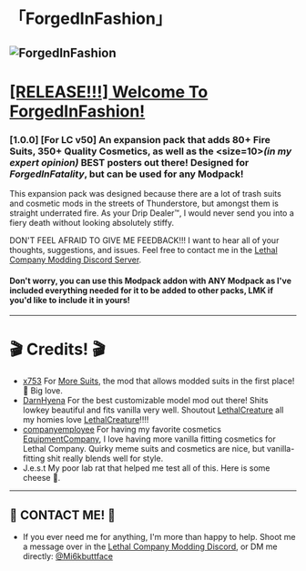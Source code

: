 # 「ForgedInFashion」
![ForgedInFashion](https://github.com/Mi6kbuttface/ForgedInFashion/blob/main/ForgedInFashionMkII.gif?raw=true)
---
# <ins>[RELEASE!!!] Welcome To ForgedInFashion!</ins>
### [1.0.0] [For LC v50] An expansion pack that adds **80+ Fire Suits**, **350+ Quality Cosmetics**, as well as the <size=10><i>(in my expert opinion)</size></i> **BEST** posters out there! Designed for ***ForgedInFatality***, but can be used for any Modpack!

This expansion pack was designed because there are a lot of trash suits and cosmetic mods in the streets of Thunderstore, but amongst them is straight underrated fire. As your Drip Dealer™, I would never send you into a fiery death without looking absolutely stiffy. 

DON'T FEEL AFRAID TO GIVE ME FEEDBACK!!! I want to hear all of your thoughts, suggestions, and issues. Feel free to contact me in the [Lethal Company Modding Discord Server](https://discord.com/channels/1168655651455639582/1225622177970257961).
#### **Don't worry, you can use this Modpack addon with ANY Modpack as I've included everything needed for it to be added to other packs, LMK if you'd like to include it in yours!**
---
# 🎬 Credits! 🎬 
- [x753](https://thunderstore.io/c/lethal-company/p/x753/?q=&ordering=most-downloaded&section=mods&nsfw=on&deprecated=on) For [More Suits](https://thunderstore.io/c/lethal-company/p/x753/More_Suits/), the mod that allows modded suits in the first place! 💜 Big love.
- [DarnHyena](https://thunderstore.io/c/lethal-company/p/DarnHyena/?q=&ordering=most-downloaded&section=asset-replacements&nsfw=on&deprecated=on) For the best customizable model mod out there! Shits lowkey beautiful and fits vanilla very well. Shoutout [LethalCreature](https://thunderstore.io/c/lethal-company/p/DarnHyena/LethalCreature/) all my homies love [LethalCreature](https://thunderstore.io/c/lethal-company/p/DarnHyena/LethalCreature/)!!!!
- [companyemployee](https://thunderstore.io/c/lethal-company/p/companyemployee/?q=&ordering=most-downloaded&section=mods&nsfw=on&deprecated=on) For having my favorite cosmetics [EquipmentCompany](https://thunderstore.io/c/lethal-company/p/companyemployee/EquipmentCompany/), I love having more vanilla fitting cosmetics for Lethal Company. Quirky meme suits and cosmetics are nice, but vanilla-fitting shit really blends well for style.
- J.e.s.t My poor lab rat that helped me test all of this. Here is some cheese 🧀.

---
## 🔗 CONTACT ME! 🔗
- If you ever need me for anything, I'm more than happy to help. Shoot me a message over in the [Lethal Company Modding Discord](https://discord.com/channels/1168655651455639582/1225622177970257961), or DM me directly: [@Mi6kbuttface](https://discordapp.com/users/753382823557070970)
